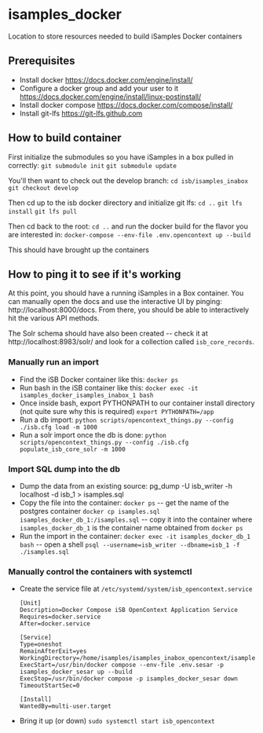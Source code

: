# isamples_docker
Location to store resources needed to build iSamples Docker containers

## Prerequisites
* Install docker
    https://docs.docker.com/engine/install/
* Configure a docker group and add your user to it
    https://docs.docker.com/engine/install/linux-postinstall/
* Install docker compose
    https://docs.docker.com/compose/install/
* Install git-lfs
    https://git-lfs.github.com
    
## How to build container
First initialize the submodules so you have iSamples in a box pulled in correctly:
`git submodule init`
`git submodule update`

You'll then want to check out the develop branch:
`cd isb/isamples_inabox`
`git checkout develop`

Then cd up to the isb docker directory and initialize git lfs:
`cd ..`
`git lfs install`
`git lfs pull`

Then cd back to the root:
`cd ..`
and run the docker build for the flavor you are interested in: `docker-compose --env-file .env.opencontext up --build`

This should have brought up the containers

## How to ping it to see if it's working
At this point, you should have a running iSamples in a Box container.  You can manually open the docs and use the interactive UI by pinging: http://localhost:8000/docs.  From there, you should be able to interactively hit the various API methods.

The Solr schema should have also been created -- check it at http://localhost:8983/solr/ and look for a collection called `isb_core_records`.

### Manually run an import
* Find the iSB Docker container like this:
    `docker ps`
* Run bash in the iSB container like this:
    `docker exec -it isamples_docker_isamples_inabox_1 bash`
* Once inside bash, export PYTHONPATH to our container install directory (not quite sure why this is required)
    `export PYTHONPATH=/app`
* Run a db import:
    `python scripts/opencontext_things.py --config ./isb.cfg load -m 1000`
* Run a solr import once the db is done:
    `python scripts/opencontext_things.py --config ./isb.cfg populate_isb_core_solr -m 1000`
    
### Import SQL dump into the db
* Dump the data from an existing source:
    pg_dump -U isb_writer -h localhost -d isb_1 > isamples.sql
* Copy the file into the container:
    `docker ps` -- get the name of the postgres container
    `docker cp isamples.sql isamples_docker_db_1:/isamples.sql` -- copy it into the container where `isamples_docker_db_1` is the container name obtained from `docker ps`
* Run the import in the container:
    `docker exec -it isamples_docker_db_1 bash` -- open a shell
    `psql --username=isb_writer --dbname=isb_1 -f ./isamples.sql`

### Manually control the containers with systemctl
* Create the service file at `/etc/systemd/system/isb_opencontext.service`
    ```
    [Unit]
    Description=Docker Compose iSB OpenContext Application Service
    Requires=docker.service
    After=docker.service

    [Service]
    Type=oneshot
    RemainAfterExit=yes
    WorkingDirectory=/home/isamples/isamples_inabox_opencontext/isamples_docker
    ExecStart=/usr/bin/docker compose --env-file .env.sesar -p isamples_docker_sesar up --build
    ExecStop=/usr/bin/docker compose -p isamples_docker_sesar down 
    TimeoutStartSec=0

    [Install]
    WantedBy=multi-user.target    
    ```
* Bring it up (or down)
    `sudo systemctl start isb_opencontext`